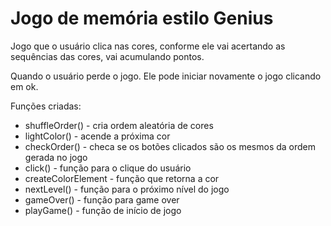 # Jogo de memória estilo Genius

Jogo que o usuário clica nas cores, conforme ele vai acertando as sequências das cores, vai acumulando pontos.

Quando o usuário perde o jogo. Ele pode iniciar novamente o jogo clicando em ok. 

Funções criadas:
  
  - shuffleOrder() - cria ordem aleatória de cores
  - lightColor() - acende a próxima cor
  - checkOrder() - checa se os botões clicados são os mesmos da ordem gerada no jogo
  - click() - função para o clique do usuário
  - createColorElement - função que retorna a cor
  - nextLevel() - função para o próximo nível do jogo
  - gameOver() - função para game over
  - playGame() - função de início de jogo
 